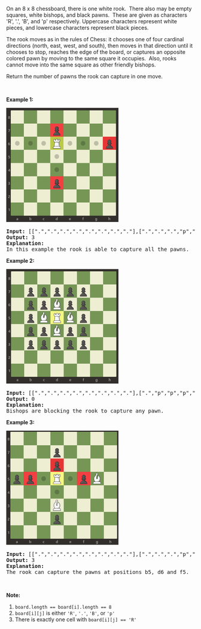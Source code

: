 <p>On an 8 x 8 chessboard, there is one white rook.&nbsp; There also may be empty squares, white bishops, and black pawns.&nbsp; These are given as characters &#39;R&#39;, &#39;.&#39;, &#39;B&#39;, and &#39;p&#39; respectively. Uppercase characters represent white pieces, and lowercase characters represent black pieces.</p>

<p>The rook moves as in the rules of Chess: it chooses one of four cardinal directions (north, east, west, and south), then moves in that direction until it chooses to stop, reaches the edge of the board, or captures an opposite colored pawn by moving to the same square it occupies.&nbsp; Also, rooks cannot move into the same square as other friendly bishops.</p>

<p>Return the number of pawns the rook can capture in one move.</p>

<p>&nbsp;</p>

<p><strong>Example 1:</strong></p>

<p><img alt="" src="../img/available-captures-for-rook_1.PNG" style="width: 300px; height: 305px;" /></p>

<pre>
<strong>Input: </strong><span id="example-input-1-1">[[&quot;.&quot;,&quot;.&quot;,&quot;.&quot;,&quot;.&quot;,&quot;.&quot;,&quot;.&quot;,&quot;.&quot;,&quot;.&quot;],[&quot;.&quot;,&quot;.&quot;,&quot;.&quot;,&quot;p&quot;,&quot;.&quot;,&quot;.&quot;,&quot;.&quot;,&quot;.&quot;],[&quot;.&quot;,&quot;.&quot;,&quot;.&quot;,&quot;R&quot;,&quot;.&quot;,&quot;.&quot;,&quot;.&quot;,&quot;p&quot;],[&quot;.&quot;,&quot;.&quot;,&quot;.&quot;,&quot;.&quot;,&quot;.&quot;,&quot;.&quot;,&quot;.&quot;,&quot;.&quot;],[&quot;.&quot;,&quot;.&quot;,&quot;.&quot;,&quot;.&quot;,&quot;.&quot;,&quot;.&quot;,&quot;.&quot;,&quot;.&quot;],[&quot;.&quot;,&quot;.&quot;,&quot;.&quot;,&quot;p&quot;,&quot;.&quot;,&quot;.&quot;,&quot;.&quot;,&quot;.&quot;],[&quot;.&quot;,&quot;.&quot;,&quot;.&quot;,&quot;.&quot;,&quot;.&quot;,&quot;.&quot;,&quot;.&quot;,&quot;.&quot;],[&quot;.&quot;,&quot;.&quot;,&quot;.&quot;,&quot;.&quot;,&quot;.&quot;,&quot;.&quot;,&quot;.&quot;,&quot;.&quot;]]</span>
<strong>Output: </strong><span id="example-output-1">3</span>
<strong>Explanation: </strong>
In this example the rook is able to capture all the pawns.
</pre>

<p><strong>Example 2:</strong></p>

<p><img alt="" src="../img/available-captures-for-rook_2.PNG" style="width: 300px; height: 306px;" /></p>

<pre>
<strong>Input: </strong><span id="example-input-2-1">[[&quot;.&quot;,&quot;.&quot;,&quot;.&quot;,&quot;.&quot;,&quot;.&quot;,&quot;.&quot;,&quot;.&quot;,&quot;.&quot;],[&quot;.&quot;,&quot;p&quot;,&quot;p&quot;,&quot;p&quot;,&quot;p&quot;,&quot;p&quot;,&quot;.&quot;,&quot;.&quot;],[&quot;.&quot;,&quot;p&quot;,&quot;p&quot;,&quot;B&quot;,&quot;p&quot;,&quot;p&quot;,&quot;.&quot;,&quot;.&quot;],[&quot;.&quot;,&quot;p&quot;,&quot;B&quot;,&quot;R&quot;,&quot;B&quot;,&quot;p&quot;,&quot;.&quot;,&quot;.&quot;],[&quot;.&quot;,&quot;p&quot;,&quot;p&quot;,&quot;B&quot;,&quot;p&quot;,&quot;p&quot;,&quot;.&quot;,&quot;.&quot;],[&quot;.&quot;,&quot;p&quot;,&quot;p&quot;,&quot;p&quot;,&quot;p&quot;,&quot;p&quot;,&quot;.&quot;,&quot;.&quot;],[&quot;.&quot;,&quot;.&quot;,&quot;.&quot;,&quot;.&quot;,&quot;.&quot;,&quot;.&quot;,&quot;.&quot;,&quot;.&quot;],[&quot;.&quot;,&quot;.&quot;,&quot;.&quot;,&quot;.&quot;,&quot;.&quot;,&quot;.&quot;,&quot;.&quot;,&quot;.&quot;]]</span>
<strong>Output: </strong><span id="example-output-2">0</span>
<strong>Explanation: </strong>
Bishops are blocking the rook to capture any pawn.
</pre>

<p><strong>Example 3:</strong></p>

<p><img alt="" src="../img/available-captures-for-rook_3.PNG" style="width: 300px; height: 305px;" /></p>

<pre>
<strong>Input: </strong><span id="example-input-3-1">[[&quot;.&quot;,&quot;.&quot;,&quot;.&quot;,&quot;.&quot;,&quot;.&quot;,&quot;.&quot;,&quot;.&quot;,&quot;.&quot;],[&quot;.&quot;,&quot;.&quot;,&quot;.&quot;,&quot;p&quot;,&quot;.&quot;,&quot;.&quot;,&quot;.&quot;,&quot;.&quot;],[&quot;.&quot;,&quot;.&quot;,&quot;.&quot;,&quot;p&quot;,&quot;.&quot;,&quot;.&quot;,&quot;.&quot;,&quot;.&quot;],[&quot;p&quot;,&quot;p&quot;,&quot;.&quot;,&quot;R&quot;,&quot;.&quot;,&quot;p&quot;,&quot;B&quot;,&quot;.&quot;],[&quot;.&quot;,&quot;.&quot;,&quot;.&quot;,&quot;.&quot;,&quot;.&quot;,&quot;.&quot;,&quot;.&quot;,&quot;.&quot;],[&quot;.&quot;,&quot;.&quot;,&quot;.&quot;,&quot;B&quot;,&quot;.&quot;,&quot;.&quot;,&quot;.&quot;,&quot;.&quot;],[&quot;.&quot;,&quot;.&quot;,&quot;.&quot;,&quot;p&quot;,&quot;.&quot;,&quot;.&quot;,&quot;.&quot;,&quot;.&quot;],[&quot;.&quot;,&quot;.&quot;,&quot;.&quot;,&quot;.&quot;,&quot;.&quot;,&quot;.&quot;,&quot;.&quot;,&quot;.&quot;]]</span>
<strong>Output: </strong><span id="example-output-3">3</span>
<strong>Explanation: </strong>
The rook can capture the pawns at positions b5, d6 and f5.
</pre>

<p>&nbsp;</p>

<p><strong>Note:</strong></p>

<ol>
	<li><code>board.length == board[i].length == 8</code></li>
	<li><code>board[i][j]</code> is either <code>&#39;R&#39;</code>, <code>&#39;.&#39;</code>, <code>&#39;B&#39;</code>, or&nbsp;<code>&#39;p&#39;</code></li>
	<li>There is exactly one cell with <code>board[i][j] == &#39;R&#39;</code></li>
</ol>
